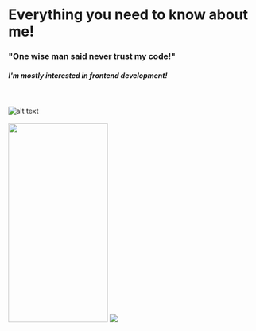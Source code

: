 # Everything you need to know about me!

<h3>"One wise man said never trust my code!"</h3> 
<h5>I'm mostly interested in frontend development!</h5>
</br>


![alt text](https://i-viaplay-com.akamaized.net/viaplay-prod/936/572/1472747571-2cdeb6b59fd6011b7a4813d4af6bd3519a995b1e.jpg?width=1600&height=900)
</br>
</br>
<img src="https://pluralsight2.imgix.net/paths/images/javascript-542e10ea6e.png" width="200" height="400" />
<img src="https://camo.githubusercontent.com/6433ae2acf0465f470f2ddb9b058d866ce2d4fc96b894954f882c2075f22981f/68747470733a2f2f696d6167652e6962622e636f2f695748724b6e2f72656163745f6e61746976655f7461696c77696e642e706e67" style="width=100px height=100px"></img>
</br>
